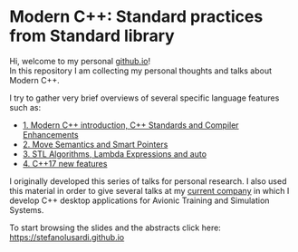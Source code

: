 # Modern C++: Standard practices from Standard library #

Hi, welcome to my personal [github.io](https://stefanolusardi.github.io)!  
In this repository I am collecting my personal thoughts and talks about Modern C++.

I try to gather very brief overviews of several specific language features such as:
* [1. Modern C++ introduction, C++ Standards and Compiler Enhancements](https://stefanolusardi.github.io/#/1)
* [2. Move Semantics and Smart Pointers](https://stefanolusardi.github.io/#/2)
* [3. STL Algorithms, Lambda Expressions and auto](https://stefanolusardi.github.io/#/3)
* [4. C++17 new features](https://stefanolusardi.github.io/#/4)

I originally developed this series of talks for personal research. I also used this material in order to give several talks at my [current company](https://www.pilatus-aircraft.com/en) in which I develop C++ desktop applications for Avionic Training and Simulation Systems.

To start browsing the slides and the abstracts click here:  https://stefanolusardi.github.io
